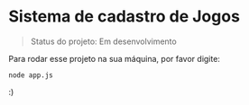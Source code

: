 <h1> Sistema de cadastro de Jogos </h1>

> Status do projeto: Em desenvolvimento

Para rodar esse projeto na sua máquina, por favor digite:

```
node app.js
```

:)